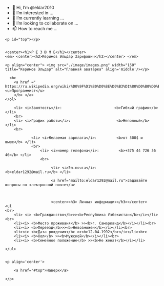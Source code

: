 - 👋 Hi, I’m @eldar2010
- 👀 I’m interested in ...
- 🌱 I’m currently learning ...
- 💞️ I’m looking to collaborate on ...
- 📫 How to reach me ...

<!---
eldar2010/eldar2010 is a ✨ special ✨ repository because its `README.md` (this file) appears on your GitHub profile.
You can click the Preview link to take a look at your changes.
--->
<!DOCTYPE html>
<html lang="en">
<head>
    <meta charset="UTF-8">
    <meta http-equiv="X-UA-Compatible" content="IE=edge">
    <meta name="viewport" content="width=, initial-scale=1.0">
    <title>РЕЗЮМЕ</title>
</head>
<body>

   
    <p id="top"></p>

    
    <center><h1>Р Е З Ю М Е</h1></center>
    <em> <center><h2>Керимов Эльдар Зарифович</h2></center> </em>

    <p align="center"> <img src="./image/images.png" width="150" title="Керимов Эльдар" alt="Главная аватарка" align='middle'/></p>

  <p align='center'


  <ol>

    
      <b>
        <a href =" https://ru.wikipedia.org/wiki/%D0%9F%D1%80%D0%BE%D0%B3%D1%80%D0%B0%D0%BC%D0%BC%D0%B8%D1%81%D1%82">  <u>Программист</u>
        </b> </a>
    </ol>
</p>        



		
		<li> <i>Занятость</i>:                        <b>Гибкий график</b> </li> 
        <br>
		<li> <i>График работы</i>:                     <b>Неполный</b> </li>
        <br>
         
                <li> <i>Желаемая зарплата</i>:         <b>от 500$ и выше</b> </li>
                <br>
                    <li> <i>номер телефона</i>:         <b>+375 44 726 56 46</b> </li>
                    <br>
                   
                         <li> <i>Эл.почта</i>:         <b>eldar1292@mail.ru</b> </li>  
                        
                         <a href="mailto:eldar1292@mail.ru">Задавайте вопросы по электронной почте</a> 
                         
		 
 
                         <center><h3> Личная информация</h3></center>
	<ul  
    <br>
		<li> <i> <b>Гражданство</b>>><b>Республика Узбекистан</b></i></li><br>
		<li><i> <b>Место проживаня</b> >><b>г. Самарканд</b></i></li><br>
		<li><i> <b>Переезд</b>>><b>Невозможен</b></i></li><br>
		<li><i> <b>Дата рождения</b> >><b>12.04.1992</b></i></li><br>
		<li><i> <b>Пол</b> >><b>Мужской</b></i></li><br>
		<li><i> <b>Семейное положение</b> >><b>Не женат</b></i></li>

	</ul>
    
     
    <p align='center'> 
        
        <a href="#top">Наверх</a>
    
    </p>  
       
</body>
</html>
